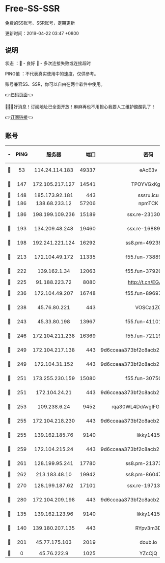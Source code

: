 # Free-SS-SSR

免费的SS账号、SSR账号，定期更新

更新时间：2019-04-22 03:47 +0800

## 说明

状态     ：🙂 - 良好 🙁 - 多次连接失败或连接超时

PING值   ：不代表真实使用中的速度，仅供参考。

账号兼容SS、SSR，你可以自由在两个软件中使用。

👉[扫码页面](https://liesauer.github.io/Free-SS-SSR/)👈

🎉🎉🎉好消息！订阅地址已全面开放！麻麻再也不用担心我要人工维护酸酸乳了！

👉[订阅链接](https://www.liesauer.net/yogurt/subscribe?ACCESS_TOKEN=DAYxR3mMaZAsaqUb)👈

## 账号

|-|PING|服务器|端口|密码|加密方式|区域|
|:----:|:----:|:-----:|-----:|:----:|:----:|:----:|
|🙂|53|114.24.114.183|49337|eAcE3v|chacha20-ietf|TW|
|🙂|147|172.105.217.127|14541|TPOYVGxKglpi|aes-256-cfb|JP|
|🙂|148|185.173.92.181|443|sssru.icu|rc4-md5|RU|
|🙂|186|138.68.233.12|57206|npmTCK|rc4-md5|US|
|🙂|186|198.199.109.236|15189|ssx.re-23130260|aes-256-cfb|US|
|🙂|193|134.209.48.248|19460|ssx.re-16889161|aes-256-cfb|US|
|🙂|198|192.241.221.124|16292|ss8.pm-49238822|aes-256-cfb|US|
|🙂|213|172.104.49.172|11335|f55.fun-73889374|aes-256-cfb|SG|
|🙂|222|139.162.1.34|12063|f55.fun-37920172|aes-256-cfb|SG|
|🙂|225|91.188.223.72|8080|http://t.cn/EGJIyrl|rc4-md5|RU|
|🙂|236|172.104.49.207|16748|f55.fun-89697299|aes-256-cfb|SG|
|🙂|238|45.76.80.221|443|VOSCa1ZG|aes-256-cfb|DE|
|🙂|243|45.33.80.198|13967|f55.fun-41101289|aes-256-cfb|US|
|🙂|246|172.104.211.238|16369|f55.fun-72119461|aes-256-cfb|US|
|🙂|249|172.104.217.138|443|9d6cceaa373bf2c8acb22e60b6a58be6|aes-256-cfb|US|
|🙂|249|172.104.31.152|443|9d6cceaa373bf2c8acb22e60b6a58be6|aes-256-cfb|US|
|🙂|251|173.255.230.159|15080|f55.fun-30750551|aes-256-cfb|US|
|🙂|251|172.104.24.21|443|9d6cceaa373bf2c8acb22e60b6a58be6|aes-256-cfb|US|
|🙂|253|109.238.6.24|9452|rqa30WL4DdAvgIFG6Fs3znzTa|aes-256-cfb|FR|
|🙂|255|172.104.218.230|443|9d6cceaa373bf2c8acb22e60b6a58be6|aes-256-cfb|US|
|🙂|255|139.162.185.76|9140|likky1415|aes-256-cfb|DE|
|🙂|259|172.104.215.24|443|9d6cceaa373bf2c8acb22e60b6a58be6|aes-256-cfb|US|
|🙂|261|128.199.95.241|17780|ss8.pm-21373511|aes-256-cfb|SG|
|🙂|262|213.183.48.10|19942|ss8.pm-86047408|rc4-md5|RU|
|🙂|270|128.199.187.62|17101|ssx.re-19713443|aes-256-cfb|SG|
|🙂|280|172.104.209.198|443|9d6cceaa373bf2c8acb22e60b6a58be6|aes-256-cfb|US|
|🙂|135|139.162.123.96|9140|likky1415|aes-256-cfb|JP|
|🙂|140|139.180.207.135|443|RYpv3m3D|aes-256-cfb|JP|
|🙂|201|45.77.175.103|2019|doub.io|aes-128-ctr|SG|
|🙁|0|45.76.222.9|1025|YZcCjQ|rc4-md5|JP|
